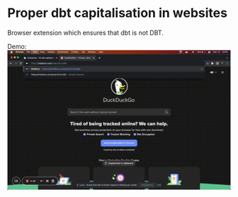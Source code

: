 # Proper dbt capitalisation in websites

Browser extension which ensures that dbt is not DBT.

Demo:
![Alt text](demo.gif)